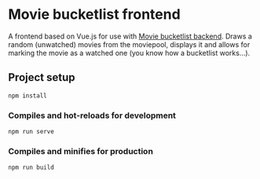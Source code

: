 # Movie bucketlist frontend

A frontend based on Vue.js for use with [Movie bucketlist backend](https://github.com/sebastianstampfel/movie-bucketlist-backend). Draws a random (unwatched) movies from the moviepool, displays it and allows for marking the movie as a watched one (you know how a bucketlist works...).

## Project setup
```
npm install
```

### Compiles and hot-reloads for development
```
npm run serve
```

### Compiles and minifies for production
```
npm run build
```
